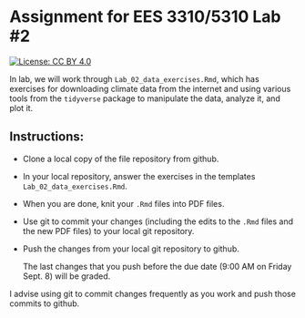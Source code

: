 # Assignment for EES 3310/5310 Lab #2

[![License: CC BY 4.0](https://img.shields.io/badge/License-CC%20BY%204.0-lightgrey.svg)](https://creativecommons.org/licenses/by/4.0/)

In lab, we will work through `Lab_02_data_exercises.Rmd`, which has exercises
for downloading climate data from the internet and using various tools from the
`tidyverse` package to manipulate the data, analyze it, and plot it.

## Instructions:

* Clone a local copy of the file repository from github.
* In your local repository, answer the exercises in the templates
  `Lab_02_data_exercises.Rmd`.
* When you are done, knit your `.Rmd` files into PDF files.
* Use git to commit your changes (including the edits to the `.Rmd` files
  and the new PDF files) to your local git repository.
* Push the changes from your local git repository to github.

    The last changes that you push before the due date (9:00 AM on Friday 
    Sept. 8) will be graded.

I advise using git to commit changes frequently as you work and push those commits
to github.

